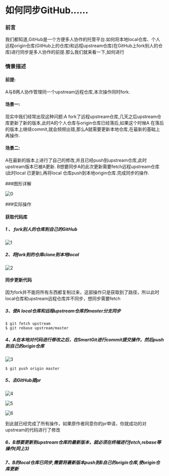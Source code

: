 # 如何同步GitHub......

### 前言

我们都知道,GitHub是一个方便多人协作的托管平台.如何将本地local仓库、个人远程origin仓库(GitHub上的仓库)和远程upstream仓库(在GitHub上fork别人的仓库)进行同步是多人协作的前提.那么我们就来看一下,如何进行

### 情景描述

#### 前提:

A与B两人协作管理同一个upstream远程仓库,本次操作同时fork.

#### 场景一:

现实中我们经常出现这种问题:A fork了远程upstream仓库,几天之后upstream仓库更新了新的版本,此时A的个人仓库与origin仓库已经落后,如果这个时候A 在落后的版本上继续commit,就会频频出错,那么A就需要更新本地仓库,在最新的基础上再操作.

#### 场景二:

A在最新的版本上进行了自己的修改,并且已经push到upstream仓库,此时upstream版本已被A更新. B想要同步A的此次更新需要fetch远程upstream仓库(此时local 已更新),再将local 仓库push到本地origin仓库.完成同步的操作.

###图形详解

![0](https://github.com/tcc123/armory/blob/master/git/images/0.png)

###实际操作

#### 获取代码库

##### 1 、 fork别人的仓库到自己的GitHub

![1](https://github.com/tcc123/armory/blob/master/git/images/1.png)

##### 2、将fork到的仓库clone到本地local

![2](https://github.com/tcc123/armory/blob/master/git/images/2.png)

#### 同步更新代码

因为fork并不能将所有东西都复制过来，这部操作只是获取到了路径，所以此时local仓库和upstream远程仓库并不同步，想同步需要fetch

##### 3、使A local仓库和远程upstream仓库的master分支同步

```
$ git fetch upstream
$ git rebase upstream/master
```

##### 4、A在本地对代码进行修改之后，在SmartGit进行commit提交操作，然后push到自己的origin仓库

![3](https://github.com/tcc123/armory/blob/master/git/images/3.png)

```
$ git push origin master
```

##### 5、去GitHub提pr

![4](https://github.com/tcc123/armory/blob/master/git/images/4.png)

![5](https://github.com/tcc123/armory/blob/master/git/images/5.png)

![6](https://github.com/tcc123/armory/blob/master/git/images/6.png)

到此就已经完成了所有操作，如果原作者同意你的pr申请，你就成功的对upstream的代码进行了修改

##### 6、B想要更新到upstream仓库的最新版本，就必须在终端进行fetch,rebase等操作(同上3)

##### 7、B的local仓库已同步,需要将最新版本push到B自己的origin仓库,使origin仓库更新


